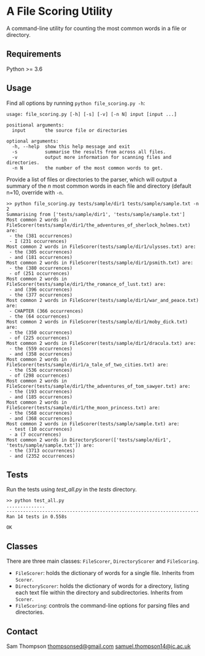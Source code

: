 # A File Scoring Utility

A command-line utility for counting the most common words in a file or directory.

## Requirements
Python >= 3.6	

## Usage

Find all options by running `python file_scoring.py -h`:

```
usage: file_scoring.py [-h] [-s] [-v] [-n N] input [input ...]

positional arguments:
  input       the source file or directories

optional arguments:
  -h, --help  show this help message and exit
  -s          summarise the results from across all files.
  -v          output more information for scanning files and directories.
  -n N        the number of the most common words to get.
```

Provide a list of files or directories to the parser, which will output a summary of the *n* most common words in each file and directory (default n=10, override with `-n`.

```
>> python file_scoring.py tests/sample/dir1 tests/sample/sample.txt -n 2
Summarising from ['tests/sample/dir1', 'tests/sample/sample.txt']
Most common 2 words in FileScorer(tests/sample/dir1/the_adventures_of_sherlock_holmes.txt) are:
 - the (381 occurrences)
 - I (231 occurrences)
Most common 2 words in FileScorer(tests/sample/dir1/ulysses.txt) are:
 - the (305 occurrences)
 - and (181 occurrences)
Most common 2 words in FileScorer(tests/sample/dir1/psmith.txt) are:
 - the (380 occurrences)
 - of (251 occurrences)
Most common 2 words in FileScorer(tests/sample/dir1/the_romance_of_lust.txt) are:
 - and (396 occurrences)
 - the (377 occurrences)
Most common 2 words in FileScorer(tests/sample/dir1/war_and_peace.txt) are:
 - CHAPTER (366 occurrences)
 - the (64 occurrences)
Most common 2 words in FileScorer(tests/sample/dir1/moby_dick.txt) are:
 - the (350 occurrences)
 - of (225 occurrences)
Most common 2 words in FileScorer(tests/sample/dir1/dracula.txt) are:
 - the (559 occurrences)
 - and (358 occurrences)
Most common 2 words in FileScorer(tests/sample/dir1/a_tale_of_two_cities.txt) are:
 - the (536 occurrences)
 - of (298 occurrences)
Most common 2 words in FileScorer(tests/sample/dir1/the_adventures_of_tom_sawyer.txt) are:
 - the (193 occurrences)
 - and (185 occurrences)
Most common 2 words in FileScorer(tests/sample/dir1/the_moon_princess.txt) are:
 - the (568 occurrences)
 - and (368 occurrences)
Most common 2 words in FileScorer(tests/sample/sample.txt) are:
 - test (10 occurrences)
 - a (7 occurrences)
Most common 2 words in DirectoryScorer(['tests/sample/dir1', 'tests/sample/sample.txt']) are:
 - the (3713 occurrences)
 - and (2352 occurrences)
```
## Tests

Run the tests using *test_all.py* in the *tests* directory.

```
>> python test_all.py
..............
----------------------------------------------------------------------
Ran 14 tests in 0.558s

OK
```

## Classes
There are three main classes: `FileScorer`, `DirectoryScorer` and `FileScoring`. 

- `FileScorer`: holds the dictionary of words for a single file. Inherits from `Scorer`.
- `DirectoryScorer`: holds the dictionary of words for a directory, listing each text file within the directory and subdirectories. Inherits from `Scorer`.
- `FileScoring`: controls the command-line options for parsing files and directories.

## Contact
Sam Thompson
thompsonsed@gmail.com
samuel.thompson14@ic.ac.uk
